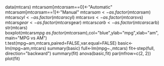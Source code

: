 data(mtcars)
mtcars$am[mtcars$am==0]<-"Automatic"
mtcars$am[mtcars$am==1]<-"Manual"
mtcars$am<-as.factor(mtcars$am)
mtcars$cyl<-as.factor(mtcars$cyl)
mtcars$vs<-as.factor(mtcars$vs)
mtcars$gear<-as.factor(mtcars$gear)
mtcars$carb<-as.factor(mtcars$carb)
str(mtcars)
boxplot(mtcars$mpg~as.factor(mtcars$am),col="blue",ylab="mpg",xlab="am",main="MPG vs AM")
t.test(mpg~am,mtcars,paired=FALSE,var.equal=FALSE)
basic<-lm(mpg~am,mtcars)
summary(basic)
full<-lm(mpg~.,mtcars)
fit<-step(full, direction="backward")
summary(fit)
anova(basic,fit)
par(mfrow=c(2, 2))
plot(fit)
